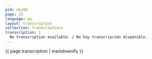```yaml
---
pid: obj09
page: 13
language: qu
layout: transcription
collection: transcriptions
transcription: |
  No transcription available. / No hay transcripción disponible.
---
```


{{ page.transcription | markdownify }}
